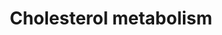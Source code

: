 ---
annotations:
- id: PW:0001304
  parent: classic metabolic pathway
  type: Pathway Ontology
  value: cholesterol metabolic pathway
- id: PW:0000517
  parent: disease pathway
  type: Pathway Ontology
  value: arterial occlusive disease pathway
authors:
- Susan
- '442798'
- I450472
- Khanspers
- MaintBot
- Mkutmon
- Christine Chichester
- Egonw
citedin:
- link: PMC7811506
description: Cholesterol is essential for life - it's a required for the regulation
  of membrane fluidity. Cholesterol also serves as a precursor for many other biochemical
  pathways.  Cholesterol is synthesized throughout the body but mainly in liver, intestines,
  adrenal glands and reproductive organs. Synthesis starts with the combination of
  Acetyl-CoA and Acetoacetyl-CoA. An important intemediary in the synthesis of cholesterol
  is mevalonate.  Synthesis of cholesterol is regulated by a homeostatic mechanism.
last-edited: 2021-01-18
organisms:
- Rattus norvegicus
redirect_from:
- /index.php/Pathway:WP632
- /instance/WP632
- /instance/WP632_rr114498
revision: r114498
schema-jsonld:
- '@context': https://schema.org/
  '@id': https://wikipathways.github.io/pathways/WP632.html
  '@type': Dataset
  creator:
    '@type': Organization
    name: WikiPathways
  description: Cholesterol is essential for life - it's a required for the regulation
    of membrane fluidity. Cholesterol also serves as a precursor for many other biochemical
    pathways.  Cholesterol is synthesized throughout the body but mainly in liver,
    intestines, adrenal glands and reproductive organs. Synthesis starts with the
    combination of Acetyl-CoA and Acetoacetyl-CoA. An important intemediary in the
    synthesis of cholesterol is mevalonate.  Synthesis of cholesterol is regulated
    by a homeostatic mechanism.
  keywords:
  - (S)-2,3-Epoxysqualene
  - Acetoacetyl-CoA
  - Acetyl-CoA
  - Apoc1
  - Apoc2
  - Apoe
  - Cholesterol
  - Cholesterol ester
  - Dehydrocholesterol
  - Dhcr7
  - Dimethylallylpyrophosphate
  - Farnesyl pyrophosphate
  - Fdft1
  - Fdps
  - Geranyl pyrophosphate
  - HMG-CoA
  - Hmgcr
  - Hmgcs1
  - Idi1
  - Isopentenyl pyrophosphate
  - Lanosterin
  - Lathosterol
  - Ldlr
  - Lipc
  - Lpl
  - Lrp1
  - Lss
  - MVK
  - Mevalonate
  - Mevalonate Pyrophosphat
  - Mvd
  - Nsdhl
  - Sc4mol
  - Sc5d
  - Scarb1
  - Soat1
  - Sqle
  - Squalene
  - Srebf1
  license: CC0
  name: Cholesterol metabolism
seo: CreativeWork
title: Cholesterol metabolism
wpid: WP632
---